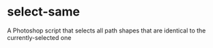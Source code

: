 select-same
===========

A Photoshop script that selects all path shapes that are identical to the currently-selected one
